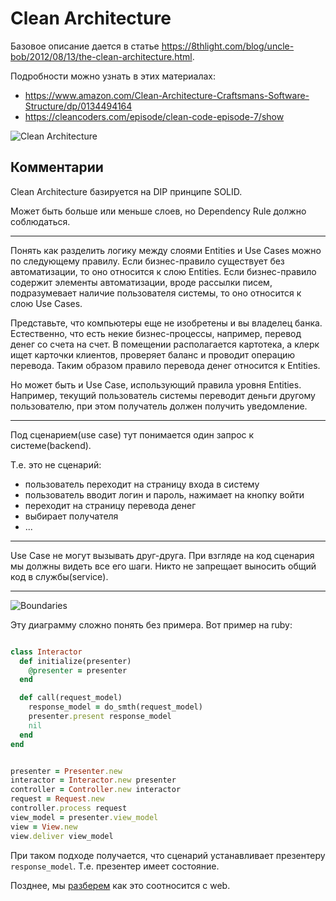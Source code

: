 # Clean Architecture

Базовое описание дается в статье https://8thlight.com/blog/uncle-bob/2012/08/13/the-clean-architecture.html.

Подробности можно узнать в этих материалах:

+ https://www.amazon.com/Clean-Architecture-Craftsmans-Software-Structure/dp/0134494164
+ https://cleancoders.com/episode/clean-code-episode-7/show

![Clean Architecture](img/clean_architecture.jpg)

## Комментарии

Clean Architecture базируется на DIP принципе SOLID.

Может быть больше или меньше слоев, но Dependency Rule должно соблюдаться.

***

Понять как разделить логику между слоями Entities и Use Cases можно по следующему правилу.
Если бизнес-правило существует без автоматизации, то оно относится к слою Entities.
Если бизнес-правило содержит элементы автоматизации, вроде рассылки писем, подразумевает
наличие пользователя системы, то оно относится к слою Use Cases.

Представьте, что компьютеры еще не изобретены и вы владелец банка.
Естественно, что есть некие бизнес-процессы, например, перевод денег со счета на счет.
В помещении располагается картотека, а клерк ищет карточки клиентов,
проверяет баланс и проводит операцию перевода.
Таким образом правило перевода денег относится к Entities.

Но может быть и Use Case, использующий правила уровня Entities.
Например, текущий пользователь системы переводит деньги другому пользователю,
при этом получатель должен получить уведомление.

***

Под сценарием(use case) тут понимается один запрос к системе(backend).

Т.е. это не сценарий:
+ пользователь переходит на страницу входа в систему
+ пользователь вводит логин и пароль, нажимает на кнопку войти
+ переходит на страницу перевода денег
+ выбирает получателя
+ ...

***

Use Case не могут вызывать друг-друга.
При взгляде на код сценария мы должны видеть все его шаги.
Никто не запрещает выносить общий код в службы(service).

***

![Boundaries](img/boundaries.png)

Эту диаграмму сложно понять без примера.
Вот пример на ruby:

```ruby

class Interactor
  def initialize(presenter)
    @presenter = presenter
  end

  def call(request_model)
    response_model = do_smth(request_model)
    presenter.present response_model
    nil
  end
end


presenter = Presenter.new
interactor = Interactor.new presenter
controller = Controller.new interactor
request = Request.new
controller.process request
view_model = presenter.view_model
view = View.new
view.deliver view_model
```

При таком подходе получается, что сценарий устанавливает презентеру `response_model`.
Т.е. презентер имеет состояние.

Позднее, мы
[разберем](/4-web/6-adapter.md)
как это соотносится с web.
